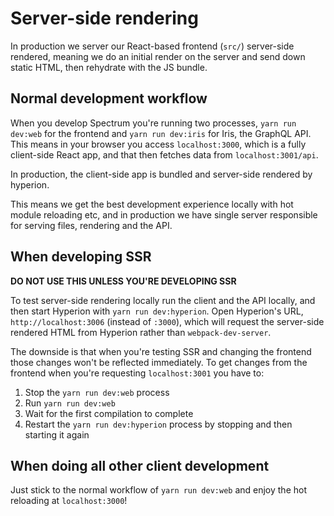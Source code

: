 # Server-side rendering

In production we server our React-based frontend (`src/`) server-side rendered, meaning we do an initial render on the server and send down static HTML, then rehydrate with the JS bundle.

## Normal development workflow

When you develop Spectrum you're running two processes, `yarn run dev:web` for the frontend and `yarn run dev:iris` for Iris, the GraphQL API. This means in your browser you access `localhost:3000`, which is a fully client-side React app, and that then fetches data from `localhost:3001/api`.

In production, the client-side app is bundled and server-side rendered by hyperion.

This means we get the best development experience locally with hot module reloading etc, and in production we have single server responsible for serving files, rendering and the API.

## When developing SSR 

**DO NOT USE THIS UNLESS YOU'RE DEVELOPING SSR**

To test server-side rendering locally run the client and the API locally, and then start Hyperion with `yarn run dev:hyperion`. Open Hyperion's URL, `http://localhost:3006` (instead of `:3000`), which will request the server-side rendered HTML from Hyperion rather than `webpack-dev-server`.

The downside is that when you're testing SSR and changing the frontend those changes won't be reflected immediately. To get changes from the frontend when you're requesting `localhost:3001` you have to:

1. Stop the `yarn run dev:web` process
2. Run `yarn run dev:web`
3. Wait for the first compilation to complete
4. Restart the `yarn run dev:hyperion` process by stopping and then starting it again

## When doing all other client development

Just stick to the normal workflow of `yarn run dev:web` and enjoy the hot reloading at `localhost:3000`!
